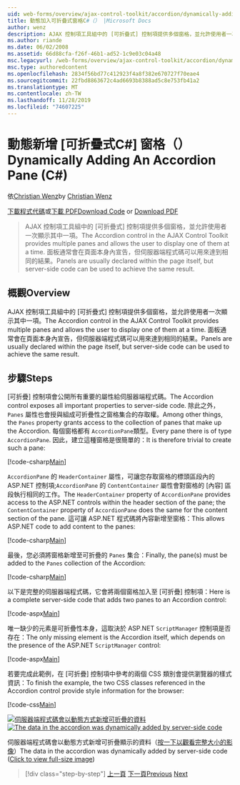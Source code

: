 ```yaml
---
uid: web-forms/overview/ajax-control-toolkit/accordion/dynamically-adding-an-accordion-pane-cs
title: 動態加入可折疊式窗格C#（） |Microsoft Docs
author: wenz
description: AJAX 控制項工具組中的 [可折疊式] 控制項提供多個窗格，並允許使用者一次顯示其中一項。 面板通常會宣告為 w 。
ms.author: riande
ms.date: 06/02/2008
ms.assetid: 66d88cfa-f26f-46b1-ad52-1c9e03c04a48
msc.legacyurl: /web-forms/overview/ajax-control-toolkit/accordion/dynamically-adding-an-accordion-pane-cs
msc.type: authoredcontent
ms.openlocfilehash: 2834f56bd77c412923f4a8f382e670727f70eae4
ms.sourcegitcommit: 22fbd8863672c4ad6693b8388ad5c8e753fb41a2
ms.translationtype: MT
ms.contentlocale: zh-TW
ms.lasthandoff: 11/28/2019
ms.locfileid: "74607225"
---
```

# <a name="dynamically-adding-an-accordion-pane-c"></a><span data-ttu-id="a8e28-104">動態新增 [可折疊式C#] 窗格（）</span><span class="sxs-lookup"><span data-stu-id="a8e28-104">Dynamically Adding An Accordion Pane (C#)</span></span>

<span data-ttu-id="a8e28-105">依[Christian Wenz](https://github.com/wenz)</span><span class="sxs-lookup"><span data-stu-id="a8e28-105">by [Christian Wenz](https://github.com/wenz)</span></span>

<span data-ttu-id="a8e28-106">[下載程式代碼](https://download.microsoft.com/download/5/6/d/56d50cef-2011-4c8f-9891-7edc6dc57df9/Accordion2.cs.zip)或[下載 PDF](https://download.microsoft.com/download/6/7/1/6718d452-ff89-4d3f-a90e-c74ec2d636a3/accordion2CS.pdf)</span><span class="sxs-lookup"><span data-stu-id="a8e28-106">[Download Code](https://download.microsoft.com/download/5/6/d/56d50cef-2011-4c8f-9891-7edc6dc57df9/Accordion2.cs.zip) or [Download PDF](https://download.microsoft.com/download/6/7/1/6718d452-ff89-4d3f-a90e-c74ec2d636a3/accordion2CS.pdf)</span></span>

> <span data-ttu-id="a8e28-107">AJAX 控制項工具組中的 [可折疊式] 控制項提供多個窗格，並允許使用者一次顯示其中一項。</span><span class="sxs-lookup"><span data-stu-id="a8e28-107">The Accordion control in the AJAX Control Toolkit provides multiple panes and allows the user to display one of them at a time.</span></span> <span data-ttu-id="a8e28-108">面板通常會在頁面本身內宣告，但伺服器端程式碼可以用來達到相同的結果。</span><span class="sxs-lookup"><span data-stu-id="a8e28-108">Panels are usually declared within the page itself, but server-side code can be used to achieve the same result.</span></span>

## <a name="overview"></a><span data-ttu-id="a8e28-109">概觀</span><span class="sxs-lookup"><span data-stu-id="a8e28-109">Overview</span></span>

<span data-ttu-id="a8e28-110">AJAX 控制項工具組中的 [可折疊式] 控制項提供多個窗格，並允許使用者一次顯示其中一項。</span><span class="sxs-lookup"><span data-stu-id="a8e28-110">The Accordion control in the AJAX Control Toolkit provides multiple panes and allows the user to display one of them at a time.</span></span> <span data-ttu-id="a8e28-111">面板通常會在頁面本身內宣告，但伺服器端程式碼可以用來達到相同的結果。</span><span class="sxs-lookup"><span data-stu-id="a8e28-111">Panels are usually declared within the page itself, but server-side code can be used to achieve the same result.</span></span>

## <a name="steps"></a><span data-ttu-id="a8e28-112">步驟</span><span class="sxs-lookup"><span data-stu-id="a8e28-112">Steps</span></span>

<span data-ttu-id="a8e28-113">[可折疊] 控制項會公開所有重要的屬性給伺服器端程式碼。</span><span class="sxs-lookup"><span data-stu-id="a8e28-113">The Accordion control exposes all important properties to server-side code.</span></span> <span data-ttu-id="a8e28-114">除此之外，`Panes` 屬性也會授與組成可折疊性之窗格集合的存取權。</span><span class="sxs-lookup"><span data-stu-id="a8e28-114">Among other things, the `Panes` property grants access to the collection of panes that make up the Accordion.</span></span> <span data-ttu-id="a8e28-115">每個窗格都有 `AccordionPane`類型。</span><span class="sxs-lookup"><span data-stu-id="a8e28-115">Every pane there is of type `AccordionPane`.</span></span> <span data-ttu-id="a8e28-116">因此，建立這種窗格是很簡單的：</span><span class="sxs-lookup"><span data-stu-id="a8e28-116">It is therefore trivial to create such a pane:</span></span>

[!code-csharp[Main](dynamically-adding-an-accordion-pane-cs/samples/sample1.cs)]

<span data-ttu-id="a8e28-117">`AccordionPane` 的 `HeaderContainer` 屬性，可讓您存取窗格的標頭區段內的 ASP.NET 控制項;`AccordionPane` 的 `ContentContainer` 屬性會對窗格的 [內容] 區段執行相同的工作。</span><span class="sxs-lookup"><span data-stu-id="a8e28-117">The `HeaderContainer` property of `AccordionPane` provides access to the ASP.NET controls within the header section of the pane; the `ContentContainer` property of `AccordionPane` does the same for the content section of the pane.</span></span> <span data-ttu-id="a8e28-118">這可讓 ASP.NET 程式碼將內容新增至窗格：</span><span class="sxs-lookup"><span data-stu-id="a8e28-118">This allows ASP.NET code to add content to the panes:</span></span>

[!code-csharp[Main](dynamically-adding-an-accordion-pane-cs/samples/sample2.cs)]

<span data-ttu-id="a8e28-119">最後，您必須將窗格新增至可折疊的 `Panes` 集合：</span><span class="sxs-lookup"><span data-stu-id="a8e28-119">Finally, the pane(s) must be added to the `Panes` collection of the Accordion:</span></span>

[!code-csharp[Main](dynamically-adding-an-accordion-pane-cs/samples/sample3.cs)]

<span data-ttu-id="a8e28-120">以下是完整的伺服器端程式碼，它會將兩個窗格加入至 [可折疊] 控制項：</span><span class="sxs-lookup"><span data-stu-id="a8e28-120">Here is a complete server-side code that adds two panes to an Accordion control:</span></span>

[!code-aspx[Main](dynamically-adding-an-accordion-pane-cs/samples/sample4.aspx)]

<span data-ttu-id="a8e28-121">唯一缺少的元素是可折疊性本身，這取決於 ASP.NET `ScriptManager` 控制項是否存在：</span><span class="sxs-lookup"><span data-stu-id="a8e28-121">The only missing element is the Accordion itself, which depends on the presence of the ASP.NET `ScriptManager` control:</span></span>

[!code-aspx[Main](dynamically-adding-an-accordion-pane-cs/samples/sample5.aspx)]

<span data-ttu-id="a8e28-122">若要完成此範例，在 [可折疊] 控制項中參考的兩個 CSS 類別會提供瀏覽器的樣式資訊：</span><span class="sxs-lookup"><span data-stu-id="a8e28-122">To finish the example, the two CSS classes referenced in the Accordion control provide style information for the browser:</span></span>

[!code-css[Main](dynamically-adding-an-accordion-pane-cs/samples/sample6.css)]

<span data-ttu-id="a8e28-123">[![伺服器端程式碼會以動態方式新增可折疊的資料](dynamically-adding-an-accordion-pane-cs/_static/image2.png)](dynamically-adding-an-accordion-pane-cs/_static/image1.png)</span><span class="sxs-lookup"><span data-stu-id="a8e28-123">[![The data in the accordion was dynamically added by server-side code](dynamically-adding-an-accordion-pane-cs/_static/image2.png)](dynamically-adding-an-accordion-pane-cs/_static/image1.png)</span></span>

<span data-ttu-id="a8e28-124">伺服器端程式碼會以動態方式新增可折疊顯示的資料（[按一下以觀看完整大小的影像](dynamically-adding-an-accordion-pane-cs/_static/image3.png)）</span><span class="sxs-lookup"><span data-stu-id="a8e28-124">The data in the accordion was dynamically added by server-side code ([Click to view full-size image](dynamically-adding-an-accordion-pane-cs/_static/image3.png))</span></span>

> [!div class="step-by-step"]
> <span data-ttu-id="a8e28-125">[上一頁](databinding-to-an-accordion-cs.md)
> [下一頁](databinding-to-an-accordion-vb.md)</span><span class="sxs-lookup"><span data-stu-id="a8e28-125">[Previous](databinding-to-an-accordion-cs.md)
[Next](databinding-to-an-accordion-vb.md)</span></span>
